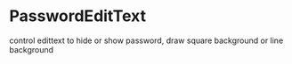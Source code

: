 # PasswordEditText
control edittext to hide or show password, draw square background or line background
